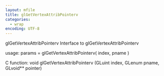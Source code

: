```yaml
---
layout: mfile
title: glGetVertexAttribPointerv
categories:
  - wrap
encoding: UTF-8
---
```


glGetVertexAttribPointerv  Interface to glGetVertexAttribPointerv

usage:  params = glGetVertexAttribPointerv( index, pname )

C function:  void glGetVertexAttribPointerv (GLuint index, GLenum pname, GLvoid\*\* pointer)